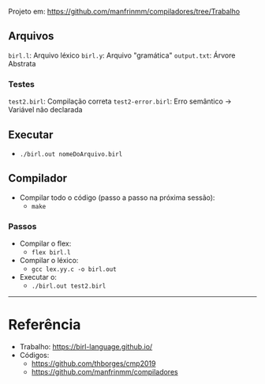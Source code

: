 Projeto em: https://github.com/manfrinmm/compiladores/tree/Trabalho

## Arquivos

`birl.l`: Arquivo léxico
`birl.y`: Arquivo "gramática"
`output.txt`: Árvore Abstrata

### Testes

`test2.birl`: Compilação correta
`test2-error.birl`: Erro semântico -> Variável não declarada

## Executar

- `./birl.out nomeDoArquivo.birl`

## Compilador

- Compilar todo o código (passo a passo na próxima sessão):
  - `make`

### Passos

- Compilar o flex:
  - `flex birl.l`
- Compilar o léxico:
  - `gcc lex.yy.c -o birl.out`
- Executar o:
  - `./birl.out test2.birl`

---

# Referência

- Trabalho: https://birl-language.github.io/
- Códigos:
  - https://github.com/thborges/cmp2019
  - https://github.com/manfrinmm/compiladores
